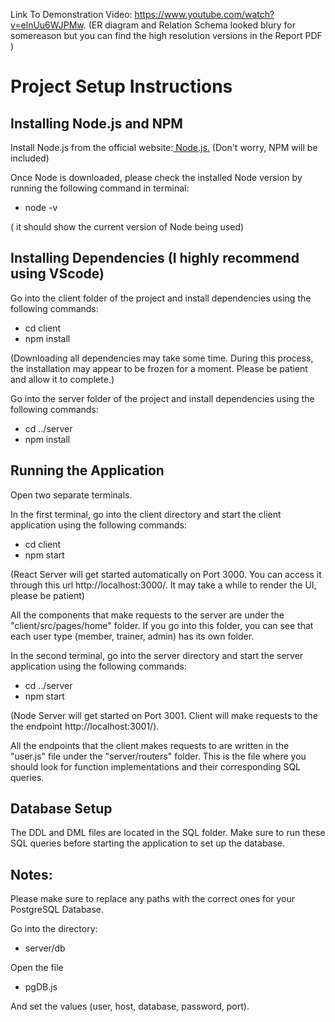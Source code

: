 Link To Demonstration Video: https://www.youtube.com/watch?v=elnUu6WJPMw. 
(ER diagram and Relation Schema looked blury for somereason but you can find the high resolution versions in the Report PDF )

# Project Setup Instructions

## Installing Node.js and NPM

Install Node.js from the official website:[ Node.js.](https://nodejs.org/en/download) (Don't worry, NPM will be included)

Once Node is downloaded, please check the installed Node version by running the following command in terminal:

- node -v

( it should show the current version of Node being used)

## Installing Dependencies (I highly recommend using VScode)

Go into the client folder of the project and install dependencies using the following commands:

- cd client
- npm install

(Downloading all dependencies may take some time. During this process, the installation may appear to be frozen for a moment. Please be patient and allow it to complete.)

Go into the server folder of the project and install dependencies using the following commands:

- cd ../server
- npm install

## Running the Application

Open two separate terminals.

In the first terminal, go into the client directory and start the client application using the following commands:

- cd client
- npm start

(React Server will get started automatically on Port 3000. You can access it through this url http://localhost:3000/. It may take a while to render the UI, please be patient)

All the components that make requests to the server are under the "client/src/pages/home" folder. If you go into this folder, you can see that each user type (member, trainer, admin) has its own folder.
 
In the second terminal, go into the server directory and start the server application using the following commands:

- cd ../server
- npm start

(Node Server will get started on Port 3001. Client will make requests to the the endpoint http://localhost:3001/).

All the endpoints that the client makes requests to are written in the "user.js" file under the "server/routers" folder. This is the file where you should look for function implementations and their corresponding SQL queries.

## Database Setup

The DDL and DML files are located in the SQL folder.
Make sure to run these SQL queries before starting the application to set up the database.

##  Notes:

Please make sure to replace any paths with the correct ones for your PostgreSQL Database.

Go into the directory: 

- server/db

Open the file

- pgDB.js
  
And set the values (user, host, database, password, port).




